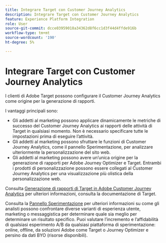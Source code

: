 ```yaml
---
title: Integrare Target con Customer Journey Analytics
description: Integrare Target con Customer Journey Analytics
feature: Experience Platform Integration
role: User
source-git-commit: dcce03959018a34362d8f6cc1d3f44d4ffde916b
workflow-type: tm+mt
source-wordcount: '190'
ht-degree: 5%

---
```


# Integrare Target con Customer Journey Analytics

I clienti di Adobe Target possono configurare il Customer Journey Analytics come origine per la generazione di rapporti.

I vantaggi principali sono:

* Gli addetti al marketing possono applicare dinamicamente le metriche di successo del Customer Journey Analytics ai rapporti delle attività di Target in qualsiasi momento. Non è necessario specificare tutte le impostazioni prima di eseguire l’attività.
* Gli addetti al marketing possono sfruttare le funzioni di Customer Journey Analytics, come il pannello Sperimentazione, per analizzare ulteriormente la personalizzazione del sito web.
* Gli addetti al marketing possono avere un’unica origine per la generazione di rapporti per Adobe Journey Optimizer e Target. Entrambi i prodotti di personalizzazione possono essere collegati al Customer Journey Analytics per una visualizzazione più olistica della personalizzazione web.

Consulta [Generazione di rapporti di Target in Adobe Customer Journey Analytics](https://experienceleague.adobe.com/en/docs/target/using/integrate/cja/target-reporting-in-cja) per ulteriori informazioni, consulta la documentazione di Target.

Consulta la [Pannello Sperimentazione](../analysis-workspace/c-panels/experimentation.md) per ulteriori informazioni su come gli analisti possono confrontare diverse varianti di esperienza utente, marketing o messaggistica per determinare quale sia meglio per determinare un risultato specifico. Puoi valutare l’incremento e l’affidabilità di qualsiasi esperimento A/B da qualsiasi piattaforma di sperimentazione: online, offline, da soluzioni Adobe come Target o Journey Optimizer e persino da dati BYO (risorse disponibili).
